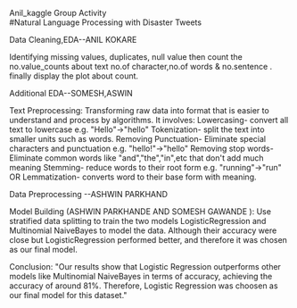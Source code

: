 Anil_kaggle
Group Activity
<br>
#Natural Language Processing with Disaster Tweets

Data Cleaning,EDA--ANIL KOKARE

Identifying missing values, duplicates, null value then count the no.value_counts about text no.of character,no.of words & no.sentence . finally display the plot about count.


Additional EDA--SOMESH,ASWIN

Text Preprocessing:  Transforming raw data into format that is easier to understand and process by algorithms. It involves: Lowercasing- convert all text to lowercase e.g. "Hello"->"hello" Tokenization- split the text into smaller units such as words. Removing Punctuation- Eliminate special characters and punctuation e.g. "hello!"->"hello" Removing stop words- Eliminate common words like "and","the","in",etc that don't add much meaning Stemming- reduce words to their root form e.g. "running"->"run" OR Lemmatization- converts word to their base form with meaning.

Data Preprocessing --ASHWIN PARKHAND

Model Building (ASHWIN PARKHANDE AND SOMESH GAWANDE  ): Use stratified data splitting to train the two models LogisticRegression and Multinomial NaiveBayes to model the data. Although their accuracy were close but 
LogisticRegression performed better, and therefore it was chosen as our final model.

Conclusion:
"Our results show that Logistic Regression outperforms other models like Multinomial NaiveBayes in terms of accuracy, achieving the accuracy of around 81%. Therefore, Logistic Regression was choosen as our final model for this dataset."
